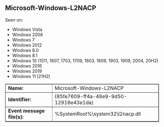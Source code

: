 ## Microsoft-Windows-L2NACP

Seen on:
* Windows Vista
* Windows 2008
* Windows 7
* Windows 2012
* Windows 8.0
* Windows 8.1
* Windows 10 (1511, 1607, 1703, 1709, 1803, 1809, 1903, 1909, 2004, 20H2)
* Windows 2016
* Windows 2019
* Windows 11 (21H2)

<table border="1" class="docutils">
  <tbody>
    <tr>
      <td><b>Name:</b></td>
      <td>Microsoft-Windows-L2NACP</td>
    </tr>
    <tr>
      <td><b>Identifier:</b></td>
      <td>{85fe7609-ff4a-48e9-9d50-12918e43e1da}</td>
    </tr>
    <tr>
      <td><b>Event message file(s):</b></td>
      <td>%SystemRoot%\system32\l2nacp.dll</td>
    </tr>
  </tbody>
</table>

&nbsp;

